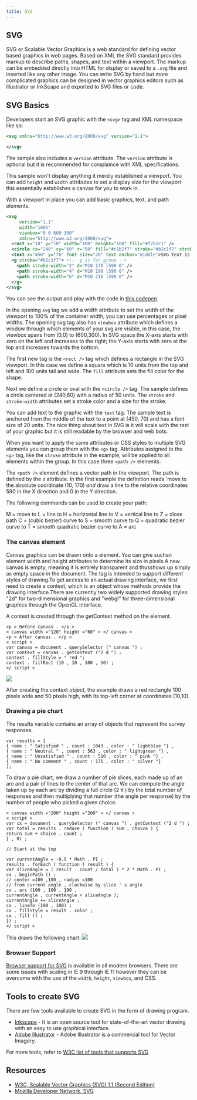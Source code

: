 ```yaml
---
title: SVG
---
```

## SVG

SVG or Scalable Vector Graphics is a web standard for defining vector based graphics in web pages. Based on XML the SVG standard provides markup to describe paths, shapes, and text within a viewport. The markup can be embedded directly into HTML for display or saved to a `.svg` file and inserted like any other image. You can write SVG by hand but more complicated graphics can be designed in vector graphics editors such as Illustrator or InkScape and exported to SVG files or code.

## SVG Basics
Developers start an SVG graphic with the `<svg>` tag and XML namespace like so:
```svg
<svg xmlns="http://www.w3.org/2000/svg" version="1.1">

</svg>
```
The sample also includes a `version` attribute. The `version` attribute is optional but it is recommended for complaince with XML specifications.

This sample won't display anything it merely established a viewport. You can add `height` and `width` attributes to set a display size for the viewport this essentially establishes a canvas for you to work in.

With a viewport in place you can add basic graphics, text, and path elements.

```svg
<svg
     version="1.1"
     width="100%"
     viewbox="0 0 600 300"
     xmlns="http://www.w3.org/2000/svg">
  <rect x="10" y="10" width="100" height="100" fill="#f7b2c1" />
  <circle cx="240" cy="60" r="50" fill="#c1b2f7" stroke="#b2c1f7" stroke-width="15"/>
  <text x="450" y="70" font-size="20" text-anchor="middle">SVG Text is browser readable!</text>
  <g stroke="#b2c1f7"> <!-- g is for group -->
    <path stroke-width="2" d="M10 170 l590 0" />
    <path stroke-width="4" d="M10 190 l590 0" />
    <path stroke-width="6" d="M10 210 l590 0" />
  </g>  
</svg>  
```

You can see the output and play with the code in <a href='https://codepen.io/SgiobairOg/pen/OxbNpW' target='_blank' rel='nofollow'>this codepen</a>. 

In the opening `svg` tag we add a width attribute to set the width of the viewport to 100% of the container width, you can use percentages or pixel widths. The opening svg tag also has `viewbox` attribute which defines a window through which elements of your svg are visible, in this case, the viewbox spans from (0,0) to (600,300). In SVG space the X-axis starts with zero on the left and increases to the right; the Y-axis starts with zero at the top and increases towards the bottom.

The first new tag is the `<rect />` tag which defines a rectangle in the SVG viewport. In this case we define a square which is 10 units from the top and left and 100 units tall and wide. The `fill` attribute sets the fill color for the shape.

Next we define a circle or oval with the `<circle />` tag. The sample defines a circle centered at (240,60) with a radius of 50 units. The `stroke` and `stroke-width` attributes set a stroke color and a size for the stroke.

You can add text to the graphic with the `text` tag. The sample text is anchored from the middle of the text to a point at (450, 70) and has a font size of 20 units. The nice thing about text in SVG is it will scale with the rest of your graphic but it is still readable by the browser and web bots. 

When you want to apply the same attributes or CSS styles to multiple SVG elements you can group them with the `<g>` tag. Attributes assigned to the `<g>` tag, like the `stroke` attribute in the example, will be applied to all elements within the group. In this case three `<path />` elements.

The `<path />` element defines a vector path in the viewport. The path is defined by the `d` attribute. In the first example the definition reads 'move to the absolute coordinate (10, 170) _and_ draw a line to the relative coordinates 590 in the X direction and 0 in the Y direction.

The following commands can be used to create your path:

M = move to
L = line to
H = horizontal line to
V = vertical line to
Z = close path
C = (cubic bezier) curve to
S = smooth curve to
Q = quadratic bezier curve to
T = smooth quadratic bezier curve to
A = arc

### The canvas element

Canvas graphics can be drawn onto a <canvas> element. You can give suchan element width and height attributes to determine its size in pixels.A new canvas is empty, meaning it is entirely transparent and thusshows up simply as empty space in the document.
The <canvas> tag is intended to support different styles of drawing.To get access to an actual drawing interface, we first need to create a context, which is an object whose methods provide the drawing interface.There are currently two widely supported drawing styles: "2d" for two-dimensional graphics and "webgl" for three-dimensional graphics through the OpenGL interface.

A context is created through the getContext method on the <canvas> element.
```
<p > Before canvas . </p >
< canvas width ="120" height ="60" > </ canvas >
<p > After canvas . </p >
< script >
var canvas = document . querySelector (" canvas ") ;
var context = canvas . getContext ("2 d ") ;
context . fillStyle = " red ";
context . fillRect (10 , 10 , 100 , 50) ;
</ script >
```
![](http://www.crwflags.com/fotw/images/s/sly@stt.gif)

After creating the context object, the example draws a red rectangle 100
pixels wide and 50 pixels high, with its top-left corner at coordinates
(10,10).

### Drawing a pie chart

The results variable contains an array of objects that represent the
survey responses.
```
var results = [
{ name : " Satisfied " , count : 1043 , color : " lightblue "} ,
{ name : " Neutral " , count : 563 , color : " lightgreen "} ,
{ name : " Unsatisfied " , count : 510 , color : " pink "} ,
{ name : " No comment " , count : 175 , color : " silver "}
];
```
To draw a pie chart, we draw a number of pie slices, each made up of an arc and a pair of lines to the center of that arc. We can compute the angle taken up by each arc by dividing a full circle (2 π ) by the total number of responses and then multiplying that number (the angle per response) by the number of people who picked a given choice.
```
< canvas width ="200" height ="200" > </ canvas >
< script >
var cx = document . querySelector (" canvas ") . getContext ("2 d ") ;
var total = results . reduce ( function ( sum , choice ) {
return sum + choice . count ;
} , 0) ;

// Start at the top

var currentAngle = -0.5 * Math . PI ;
results . forEach ( function ( result ) {
var sliceAngle = ( result . count / total ) * 2 * Math . PI ;
cx . beginPath () ;
// center =100 ,100 , radius =100
// from current angle , clockwise by slice ' s angle
cx . arc (100 , 100 , 100 ,
currentAngle , currentAngle + sliceAngle );
currentAngle += sliceAngle ;
cx . lineTo (100 , 100) ;
cx . fillStyle = result . color ;
cx . fill () ;
}) ;
</ script >
```
This draws the following chart:
![](https://pbs.twimg.com/media/CTDvkA8UwAAdJg5.png)
### Browser Support

<a href='https://caniuse.com/#feat=svg' target='_blank' rel='nofollow'>Browser support for SVG</a> is available in all modern browsers. There are some issues with scaling in IE 9 through IE 11 however they can be overcome with the use of the `width`, `height`, `viewbox`, and CSS. 

## Tools to create SVG

There are few tools available to create SVG in the form of drawing program.

- <a href='https://www.inkscape.org/' target='_blank' rel='nofollow'>Inkscape</a> - It is an open source tool for state-of-the-art vector drawing with an easy to use graphical interface.
- <a href='https://www.adobe.com/products/illustrator/' target='_blank' rel='nofollow'>Adobe Illustrator</a> - Adobe Illustrator is a commercial tool for Vector Imagery.

For more tools, refer to <a href='https://https://www.w3.org/Graphics/SVG/WG/wiki/Implementations' target='_blank' rel='nofollow'>W3C list of tools that supports SVG</a>

## Resources

- <a href='https://www.w3.org/TR/SVG/' target='_blank' rel='nofollow'>W3C, Scalable Vector Graphics (SVG) 1.1 (Second Edition)</a>
- <a href='https://developer.mozilla.org/en-US/docs/Web/SVG' target='_blank' rel='nofollow'>Mozilla Developer Network, SVG</a>
